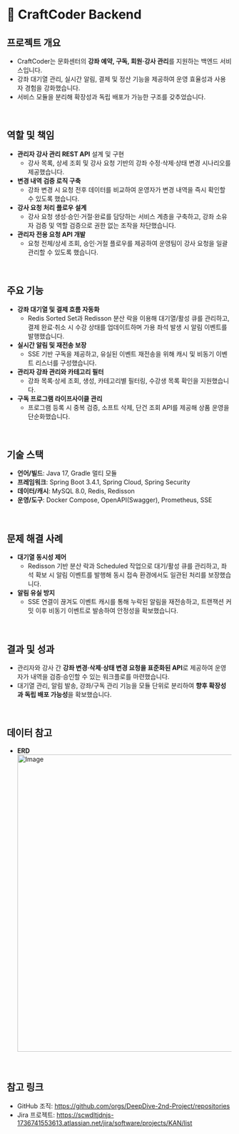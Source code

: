 # 📍 CraftCoder Backend

## 프로젝트 개요
- CraftCoder는 문화센터의 **강좌 예약, 구독, 회원·강사 관리**를 지원하는 백엔드 서비스입니다.  
- 강좌 대기열 관리, 실시간 알림, 결제 및 정산 기능을 제공하여 운영 효율성과 사용자 경험을 강화했습니다.  
- 서비스 모듈을 분리해 확장성과 독립 배포가 가능한 구조를 갖추었습니다.  

<br/>  

## 역할 및 책임
- **관리자 강사 관리 REST API** 설계 및 구현  
  - 강사 목록, 상세 조회 및 강사 요청 기반의 강좌 수정·삭제·상태 변경 시나리오를 제공했습니다.  
- **변경 내역 검증 로직 구축**  
  - 강좌 변경 시 요청 전후 데이터를 비교하여 운영자가 변경 내역을 즉시 확인할 수 있도록 했습니다.  
- **강사 요청 처리 플로우 설계**  
  - 강사 요청 생성·승인·거절·완료를 담당하는 서비스 계층을 구축하고, 강좌 소유자 검증 및 역할 검증으로 권한 없는 조작을 차단했습니다.  
- **관리자 전용 요청 API 개발**  
  - 요청 전체/상세 조회, 승인·거절 플로우를 제공하여 운영팀이 강사 요청을 일괄 관리할 수 있도록 했습니다.  

<br/>  

## 주요 기능
- **강좌 대기열 및 결제 흐름 자동화**  
  - Redis Sorted Set과 Redisson 분산 락을 이용해 대기열/활성 큐를 관리하고, 결제 완료·취소 시 수강 상태를 업데이트하며 가용 좌석 발생 시 알림 이벤트를 발행했습니다.  
- **실시간 알림 및 재전송 보장**  
  - SSE 기반 구독을 제공하고, 유실된 이벤트 재전송을 위해 캐시 및 비동기 이벤트 리스너를 구성했습니다.  
- **관리자 강좌 관리와 카테고리 필터**  
  - 강좌 목록·상세 조회, 생성, 카테고리별 필터링, 수강생 목록 확인을 지원했습니다.  
- **구독 프로그램 라이프사이클 관리**  
  - 프로그램 등록 시 중복 검증, 소프트 삭제, 단건 조회 API를 제공해 상품 운영을 단순화했습니다.  

<br/>  

## 기술 스택
- **언어/빌드**: Java 17, Gradle 멀티 모듈  
- **프레임워크**: Spring Boot 3.4.1, Spring Cloud, Spring Security  
- **데이터/캐시**: MySQL 8.0, Redis, Redisson  
- **운영/도구**: Docker Compose, OpenAPI(Swagger), Prometheus, SSE  

<br/>  

## 문제 해결 사례
- **대기열 동시성 제어**  
  - Redisson 기반 분산 락과 Scheduled 작업으로 대기/활성 큐를 관리하고, 좌석 확보 시 알림 이벤트를 발행해 동시 접속 환경에서도 일관된 처리를 보장했습니다.  
- **알림 유실 방지**  
  - SSE 연결이 끊겨도 이벤트 캐시를 통해 누락된 알림을 재전송하고, 트랜잭션 커밋 이후 비동기 이벤트로 발송하여 안정성을 확보했습니다.  

<br/>  

## 결과 및 성과
- 관리자와 강사 간 **강좌 변경·삭제·상태 변경 요청을 표준화된 API**로 제공하여 운영자가 내역을 검증·승인할 수 있는 워크플로를 마련했습니다.  
- 대기열 관리, 알림 발송, 강좌/구독 관리 기능을 모듈 단위로 분리하여 **향후 확장성과 독립 배포 가능성**을 확보했습니다.  

<br/>  

## 데이터 참고
- **ERD**  
  <img width="1570" height="666" alt="Image" src="https://github.com/user-attachments/assets/764b7e55-299f-43ad-bf8d-3e7b5d02a6a3" />

<br/>  

## 참고 링크
- GitHub 조직: https://github.com/orgs/DeepDive-2nd-Project/repositories  
- Jira 프로젝트: https://scwdltjdnjs-1736741553613.atlassian.net/jira/software/projects/KAN/list  
